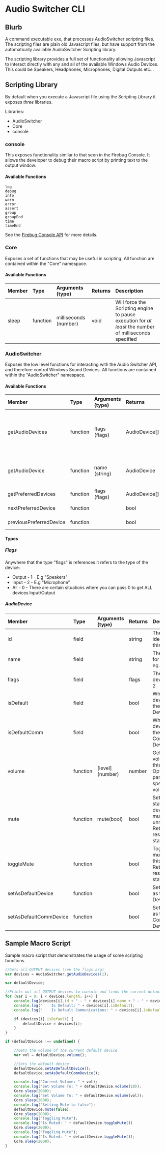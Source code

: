 Audio Switcher CLI
=================

Blurb
------

A command executable exe, that processes AudioSwitcher scripting files. The scripting files are plain old Javascript files, but have support from the automatically available AudioSwitcher Scripting library.

The scripting library provides a full set of functionality allowing Javascript to interact directly with any and all of the available Windows Audio Devices. This could be Speakers, Headphones, Microphones, Digital Outputs etc...


Scripting Library
-------

By default when you execute a Javascript file using the Scripting Library it exposes _three_ libraries.

Libraries:
- AudioSwitcher
- Core
- console


### console ###

This exposes functionality similar to that seen in the Firebug Console. It allows the developer to debug their macro script by printing text to the output window.

#### Available Functions ####

    log
    debug
    info
    warn
    error
    assert
    group
    groupEnd
    time
    timeEnd
    
See the [Firebug Console API](https://getfirebug.com/wiki/index.php/Console_API) for more details.


### Core ###

Exposes a set of functions that may be useful in scripting. All function are contained within the "Core" namespace.

#### Available Functions ####

Member|Type|Arguments (type)|Returns|Description
:-----|:---|:---------------|:------|:--------
sleep|function|milliseconds (number)|void|Will force the Scripting engine to pause execution for _at least_ the number of milliseconds specified 



### AudioSwitcher ###

Exposes the low level functions for interacting with the Audio Switcher API, and therefore control Windows Sound Devices. All functions are contained within the "AudioSwitcher" namespace.

#### Available Functions ####

Member|Type|Arguments (type)|Returns|Description
:-----|:---|:---------------|:------|:--------
getAudioDevices|function|flags (flags)|AudioDevice[]|Returns all of the AudioDevices available, matching the input flags (0/1/2)
getAudioDevice|function|name (string)|AudioDevice|Returns the AudioDevice which has this name eg. "Speakers"
getPreferredDevices|function|flags (flags)|AudioDevice[]|Not Implemented
nextPreferredDevice|function||bool|Not Implemented
previousPreferredDevice|function||bool|Not Implemented
    
#### Types ####

##### Flags ######
Anywhere that the type "flags" is references it refers to the type of the device:
- Output - 1 - E.g "Speakers"
- Input - 2 - E.g "Microphone"
- All - 0 - There are certain situations where you can pass 0 to get ALL devices Input/Output


##### AudioDevice ######

Member|Type|Arguments (type)|Returns|Description
:-----|:---|:---------------|:------|:--------
id|field||string|The unique identifier for this device
name|field||string|The short name for this device eg. "Speakers"
flags|field||flags|The type of the device eg. 1 or 2
isDefault|field||bool|Whether this device is set as the Default Device
isDefaultComm|field||bool|Whether this device is set as the Default Communcations Device
volume|function|\[level\]\(number\)|number|Gets/Sets the volume level of this device. Optional parameter, if specfied - set volume
mute|function|mute(bool)|bool|Sets the muted state of this device. true to mute, false to unmute. Returns the resultant mute state
toggleMute|function||bool|Toggles the mute state of this device. Returns the resultant mute state.
setAsDefaultDevice|function||bool|Sets this device as the Default Device
setAsDefaultCommDevice|function||bool|Sets this device as the Default Communcations Device
    


Sample Macro Script
-------

Sample macro script that demonstrates the usage of some scripting functions.

```javascript
//Gets all OUTPUT devices (see the flags arg)
var devices = AudioSwitcher.getAudioDevices(1);

var defaultDevice;

//Prints out all OUTPUT devices to console and finds the current default device
for (var i = 0; i < devices.length; i++) {
    console.log(devices[i].id + " - " + devices[i].name + " - " + devices[i].flags);
    console.log("    Is Default: " + devices[i].isDefault);
    console.log("    Is Default Communications: " + devices[i].isDefaultComm);

    if (devices[i].isDefault) {
        defaultDevice = devices[i];
    }
}

if (defaultDevice !== undefined) {

    //Gets the volume of the current default device
    var vol = defaultDevice.volume();

    //Sets the default device
    defaultDevice.setAsDefaultDevice();
    defaultDevice.setAsDefaultCommDevice();

    console.log("Current Volume: " + vol);
    console.log("Set Volume To: " + defaultDevice.volume(10));
    Core.sleep(2000);
    console.log("Set Volume To: " + defaultDevice.volume(vol));
    Core.sleep(2000);
    console.log("Setting Mute to false");
    defaultDevice.mute(false);
    Core.sleep(2000);
    console.log("Toggling Mute");
    console.log("Is Muted: " + defaultDevice.toggleMute())
    Core.sleep(2000);
    console.log("Toggling Mute");
    console.log("Is Muted: " + defaultDevice.toggleMute());
    Core.sleep(2000);
}
```
